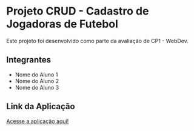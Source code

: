 # Projeto CRUD - Cadastro de Jogadoras de Futebol

Este projeto foi desenvolvido como parte da avaliação de CP1 - WebDev.

## Integrantes

* Nome do Aluno 1
* Nome do Aluno 2
* Nome do Aluno 3

## Link da Aplicação

[Acesse a aplicação aqui!](https://marcellolm.github.io/webdev_cp4/)

